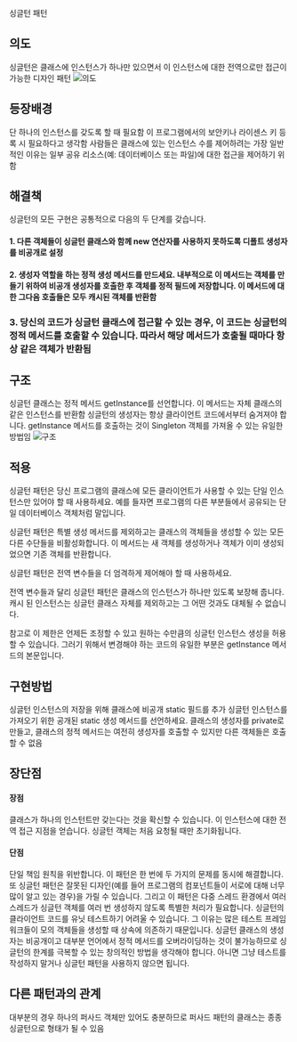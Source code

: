 싱글턴 패턴

## 의도
싱글턴은 클래스에 인스턴스가 하나만 있으면서 이 인스턴스에 대한 전역으로만 접근이 가능한 디자인 패턴
![의도](https://refactoring.guru/images/patterns/content/singleton/singleton-2x.png)

## 등장배경
단 하나의 인스턴스를 갖도록 할 때 필요함
이 프로그램에서의 보안키나 라이센스 키 등록 시 필요하다고 생각함
사람들은 클래스에 있는 인스턴스 수를 제어하려는 가장 일반적인 이유는 일부 공유 리소스​(예: 데이터베이스 또는 파일)​에 대한 접근을 제어하기 위함

## 해결책
싱글턴의 모든 구현은 공통적으로 다음의 두 단계를 갖습니다.

#### 1. 다른 객체들이 싱글턴 클래스와 함께 new 연산자를 사용하지 못하도록 디폴트 생성자를 비공개로 설정
#### 2. 생성자 역할을 하는 정적 생성 메서드를 만드세요. 내부적으로 이 메서드는 객체를 만들기 위하여 비공개 생성자를 호출한 후 객체를 정적 필드에 저장합니다. 이 메서드에 대한 그다음 호출들은 모두 캐시된 객체를 반환함
### 3. 당신의 코드가 싱글턴 클래스에 접근할 수 있는 경우, 이 코드는 싱글턴의 정적 메서드를 호출할 수 있습니다. 따라서 해당 메서드가 호출될 때마다 항상 같은 객체가 반환됨

## 구조
싱글턴 클래스는 정적 메서드 get­Instance를 선언합니다. 이 메서드는 자체 클래스의 같은 인스턴스를 반환함
싱글턴의 생성자는 항상 클라이언트 코드에서부터 숨겨져야 합니다. get­Instance 메서드를 호출하는 것이 Singleton 객체를 가져올 수 있는 유일한 방법임
![구조](https://refactoring.guru/images/patterns/diagrams/singleton/structure-ko-2x.png)

## 적용
 싱글턴 패턴은 당신 프로그램의 클래스에 모든 클라이언트가 사용할 수 있는 단일 인스턴스만 있어야 할 때 사용하세요. 예를 들자면 프로그램의 다른 부분들에서 공유되는 단일 데이터베이스 객체처럼 말입니다.

 싱글턴 패턴은 특별 생성 메서드를 제외하고는 클래스의 객체들을 생성할 수 있는 모든 다른 수단들을 비활성화합니다. 이 메서드는 새 객체를 생성하거나 객체가 이미 생성되었으면 기존 객체를 반환합니다.

 싱글턴 패턴은 전역 변수들을 더 엄격하게 제어해야 할 때 사용하세요.

 전역 변수들과 달리 싱글턴 패턴은 클래스의 인스턴스가 하나만 있도록 보장해 줍니다. 캐시 된 인스턴스는 싱글턴 클래스 자체를 제외하고는 그 어떤 것과도 대체될 수 없습니다.

참고로 이 제한은 언제든 조정할 수 있고 원하는 수만큼의 싱글턴 인스턴스 생성을 허용할 수 있습니다. 그러기 위해서 변경해야 하는 코드의 유일한 부분은 get­Instance 메서드의 본문입니다.

## 구현방법
싱글턴 인스턴스의 저장을 위해 클래스에 비공개 static 필드를 추가
싱글턴 인스턴스를 가져오기 위한 공개된 static 생성 메서드를 선언하세요.
클래스의 생성자를 private로 만들고, 클래스의 정적 메서드는 여전히 생성자를 호출할 수 있지만 다른 객체들은 호출할 수 없음


 ## 장단점
 #### 장점
 클래스가 하나의 인스턴트만 갖는다는 것을 확신할 수 있습니다.
 이 인스턴스에 대한 전역 접근 지점을 얻습니다.
 싱글턴 객체는 처음 요청될 때만 초기화됩니다.

 #### 단점
 단일 책임 원칙을 위반합니다. 이 패턴은 한 번에 두 가지의 문제를 동시에 해결합니다.
 또 싱글턴 패턴은 잘못된 디자인​(예를 들어 프로그램의 컴포넌트들이 서로에 대해 너무 많이 알고 있는 경우)​을 가릴 수 있습니다.
 그리고 이 패턴은 다중 스레드 환경에서 여러 스레드가 싱글턴 객체를 여러 번 생성하지 않도록 특별한 처리가 필요합니다.
 싱글턴의 클라이언트 코드를 유닛 테스트하기 어려울 수 있습니다. 그 이유는 많은 테스트 프레임워크들이 모의 객체들을 생성할 때 상속에 의존하기 때문입니다. 싱글턴 클래스의 생성자는 비공개이고 대부분 언어에서 정적 메서드를 오버라이딩하는 것이 불가능하므로 싱글턴의 한계를 극복할 수 있는 창의적인 방법을 생각해야 합니다. 아니면 그냥 테스트를 작성하지 말거나 싱글턴 패턴을 사용하지 않으면 됩니다.


 ## 다른 패턴과의 관계
대부분의 경우 하나의 퍼사드 객체만 있어도 충분하므로 퍼사드 패턴의 클래스는 종종 싱글턴으로 형태가 될 수 있음
